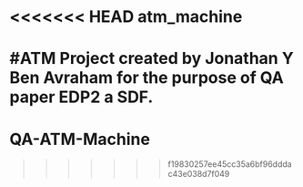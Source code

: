 <<<<<<< HEAD
atm_machine
===========

#ATM Project created by Jonathan Y Ben Avraham for the purpose of QA paper EDP2 a SDF.
=======
# QA-ATM-Machine
>>>>>>> f19830257ee45cc35a6bf96dddac43e038d7f049
